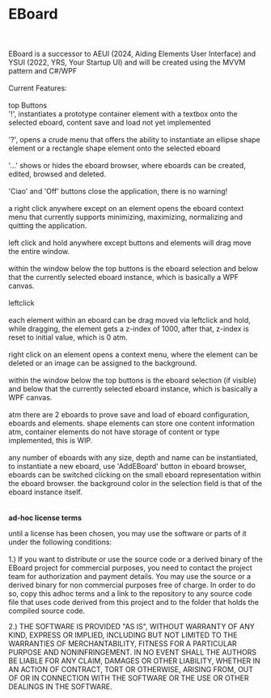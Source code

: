 # EBoard
<br>
<br>
EBoard is a successor to AEUI (2024, Aiding Elements User Interface) and YSUI (2022, YRS, Your Startup UI) and
will be created using the MVVM pattern and C#/WPF
<br>
<br>
Current Features:<br>
<br>
top Buttons
<br>
'!', instantiates a prototype container element with a textbox onto the selected eboard, content save and load not yet implemented
<br><br>
'?', opens a crude menu that offers the ability to instantiate an ellipse shape element or a rectangle shape element onto the
selected eboard
<br><br>
'...' shows or hides the eboard browser, where eboards can be created, edited, browsed and deleted.
<br><br>
'Ciao' and 'Off' buttons close the application, there is no warning!
<br><br>
a right click anywhere except on an element opens the eboard context menu that currently
supports minimizing, maximizing, normalizing and quitting the application.
<br><br>
left click and hold anywhere except buttons and elements will drag move the entire window.
<br>
<br>
within the window below the top buttons is the eboard selection and below that the currently
selected eboard instance, which is basically a WPF canvas. 
<br>
<br>
leftclick 
<br><br>
each element within an eboard can be drag moved via leftclick and hold, while dragging, the element gets a z-index of 1000,
after that, z-index is reset to initial value, which is 0 atm.
<br><br>
right click on an element opens a context menu, where the element can be deleted or an image can be assigned to the background.
<br><br>
within the window below the top buttons is the eboard selection (if visible) and below that the currently selected eboard
instance, which is basically a WPF canvas. 
<br><br>
atm there are 2 eboards to prove save and load of eboard configuration, eboards and elements. shape elements can store
one content information atm, container elements do not have storage of content or type implemented, this is WIP.
<br><br>
any number of eboards with any size, depth and name can be instantiated, to instantiate a new eboard, use 'AddEBoard' button
in eboard browser, eboards can be switched clicking on the small eboard representation within the eboard browser.
the background color in the selection field is that of the eboard instance itself.
<br>
<br>
<br>
<b>ad-hoc license terms</b><br>
<p>
until a license has been chosen, you may 
use the software or parts of it under the following conditions:<br><br>
1.)
If you want to distribute or use the source code or a derived binary
of the EBoard project for commercial purposes, you need to contact
the project team for authorization and payment details.
You may use the source or a derived binary for non commercial 
purposes free of charge. In order to do so, copy this adhoc terms
and a link to the repository to any source code file that uses code
derived from this project and to the folder that holds the compiled source code.

2.)
THE SOFTWARE IS PROVIDED "AS IS", WITHOUT WARRANTY OF ANY KIND, 
EXPRESS OR IMPLIED, INCLUDING BUT NOT LIMITED TO THE WARRANTIES OF
MERCHANTABILITY, FITNESS FOR A PARTICULAR PURPOSE AND NONINFRINGEMENT.
IN NO EVENT SHALL THE AUTHORS BE LIABLE FOR ANY CLAIM, DAMAGES OR
OTHER LIABILITY, WHETHER IN AN ACTION OF CONTRACT, TORT OR OTHERWISE,
ARISING FROM, OUT OF OR IN CONNECTION WITH THE SOFTWARE OR THE USE OR
OTHER DEALINGS IN THE SOFTWARE.
</p>
